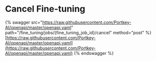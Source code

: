 # Cancel Fine-tuning

{% swagger src="https://raw.githubusercontent.com/Portkey-AI/openapi/master/openapi.yaml" path="/fine_tuning/jobs/{fine_tuning_job_id}/cancel" method="post" %}
[https://raw.githubusercontent.com/Portkey-AI/openapi/master/openapi.yaml](https://raw.githubusercontent.com/Portkey-AI/openapi/master/openapi.yaml)
{% endswagger %}

